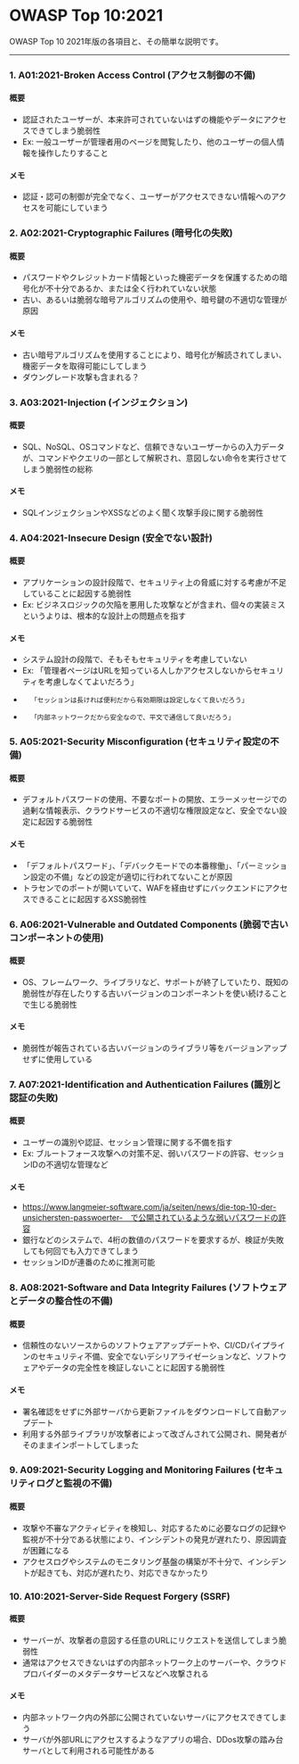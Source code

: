 # OWASP Top 10:2021

OWASP Top 10 2021年版の各項目と、その簡単な説明です。

---

### 1. **A01:2021-Broken Access Control (アクセス制御の不備)**
#### 概要
*   認証されたユーザーが、本来許可されていないはずの機能やデータにアクセスできてしまう脆弱性
*   Ex: 一般ユーザーが管理者用のページを閲覧したり、他のユーザーの個人情報を操作したりすること
#### メモ
*   認証・認可の制御が完全でなく、ユーザーがアクセスできない情報へのアクセスを可能にしていまう

### 2. **A02:2021-Cryptographic Failures (暗号化の失敗)**
#### 概要
*   パスワードやクレジットカード情報といった機密データを保護するための暗号化が不十分であるか、または全く行われていない状態
*   古い、あるいは脆弱な暗号アルゴリズムの使用や、暗号鍵の不適切な管理が原因
#### メモ
*   古い暗号アルゴリズムを使用することにより、暗号化が解読されてしまい、機密データを取得可能にしてしまう
*   ダウングレード攻撃も含まれる？

### 3. **A03:2021-Injection (インジェクション)**
#### 概要
*   SQL、NoSQL、OSコマンドなど、信頼できないユーザーからの入力データが、コマンドやクエリの一部として解釈され、意図しない命令を実行させてしまう脆弱性の総称
#### メモ
* SQLインジェクションやXSSなどのよく聞く攻撃手段に関する脆弱性

### 4. **A04:2021-Insecure Design (安全でない設計)**
#### 概要
*   アプリケーションの設計段階で、セキュリティ上の脅威に対する考慮が不足していることに起因する脆弱性
*   Ex: ビジネスロジックの欠陥を悪用した攻撃などが含まれ、個々の実装ミスというよりは、根本的な設計上の問題点を指す
#### メモ
*   システム設計の段階で、そもそもセキュリティを考慮していない
*   Ex: 「管理者ページはURLを知っている人しかアクセスしないからセキュリティを考慮しなくてよいだろう」
*       「セッションは長ければ便利だから有効期限は設定しなくて良いだろう」
*       「内部ネットワークだから安全なので、平文で通信して良いだろう」

### 5. **A05:2021-Security Misconfiguration (セキュリティ設定の不備)**
#### 概要
*   デフォルトパスワードの使用、不要なポートの開放、エラーメッセージでの過剰な情報表示、クラウドサービスの不適切な権限設定など、安全でない設定に起因する脆弱性
#### メモ
*   「デフォルトパスワード」、「デバックモードでの本番稼働」、「パーミッション設定の不備」などの設定が適切に行われてないことが原因
*   トラセンでのポートが開いていて、WAFを経由せずにバックエンドにアクセスできることに起因するXSS脆弱性

### 6. **A06:2021-Vulnerable and Outdated Components (脆弱で古いコンポーネントの使用)**
#### 概要
*   OS、フレームワーク、ライブラリなど、サポートが終了していたり、既知の脆弱性が存在したりする古いバージョンのコンポーネントを使い続けることで生じる脆弱性
#### メモ
*  脆弱性が報告されている古いバージョンのライブラリ等をバージョンアップせずに使用している

### 7. **A07:2021-Identification and Authentication Failures (識別と認証の失敗)**
#### 概要
*   ユーザーの識別や認証、セッション管理に関する不備を指す
*   Ex: ブルートフォース攻撃への対策不足、弱いパスワードの許容、セッションIDの不適切な管理など
#### メモ
*   https://www.langmeier-software.com/ja/seiten/news/die-top-10-der-unsichersten-passwoerter-　で公開されているような弱いパスワードの許容
*   銀行などのシステムで、4桁の数値のパスワードを要求するが、検証が失敗しても何回でも入力できてしまう
*   セッションIDが連番のために推測可能

### 8. **A08:2021-Software and Data Integrity Failures (ソフトウェアとデータの整合性の不備)**
#### 概要
*   信頼性のないソースからのソフトウェアアップデートや、CI/CDパイプラインのセキュリティ不備、安全でないデシリアライゼーションなど、ソフトウェアやデータの完全性を検証しないことに起因する脆弱性
#### メモ
*   署名確認をせずに外部サーバから更新ファイルをダウンロードして自動アップデート
*   利用する外部ライブラリが攻撃者によって改ざんされて公開され、開発者がそのままインポートしてしまった

### 9. **A09:2021-Security Logging and Monitoring Failures (セキュリティログと監視の不備)**
#### 概要
*   攻撃や不審なアクティビティを検知し、対応するために必要なログの記録や監視が不十分である状態により、インシデントの発見が遅れたり、原因調査が困難になる
*   アクセスログやシステムのモニタリング基盤の構築が不十分で、インシデントが起きても、対応が遅れたり、対応できなかったり

### 10. **A10:2021-Server-Side Request Forgery (SSRF)**
#### 概要
*   サーバーが、攻撃者の意図する任意のURLにリクエストを送信してしまう脆弱性
*   通常はアクセスできないはずの内部ネットワーク上のサーバーや、クラウドプロバイダーのメタデータサービスなどへ攻撃される
#### メモ
*   内部ネットワーク内の外部に公開されていないサーバにアクセスできてしまう
*   サーバが外部URLにアクセスするようなアプリの場合、DDos攻撃の踏み台サーバとして利用される可能性がある
